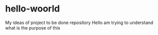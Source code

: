 # hello-woorld
My ideas of project to be done repository
Hello am trying to understand what is the purpose of this
